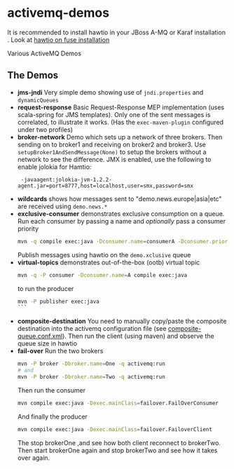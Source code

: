 # activemq-demos

It is recommended to install hawtio in your JBoss A-MQ or Karaf installation
. Look at [hawtio on fuse installation](http://hawt.io/getstarted/#Using_Fuse__Fabric8__Apache_Karaf_or_Apache_Servicemix)

Various ActiveMQ Demos

## The Demos

- **jms-jndi** Very simple demo showing use of `jndi.properties` and `dynamicQueues`
- **request-response** Basic Request-Response MEP implementation (uses scala-spring for JMS templates). Only one of
 the sent messages is correlated, to illustrate it works. (Has the `exec-maven-plugin` configured under two profiles)
- **broker-network** Demo which sets up a network of three brokers. Then sending on to broker1 and
 receiving on broker2 and broker3. Use `setupBroker1AndSendMessage(None)` to setup the brokers without a network to see
 the difference. JMX is enabled, use the following to enable jolokia for Hamtio:
   ```
    -javaagent:jolokia-jvm-1.2.2-agent.jar=port=8777,host=localhost,user=smx,password=smx
   ```
- **wildcards** shows how messages sent to "demo.news.europe|asia|etc" are received using `demo.news.*`
- **exclusive-consumer** demonstrates exclusive consumption on a queue. Run each consumer by passing a name and
*optionally* pass a consumer priority
  ```bash
  mvn -q compile exec:java -Dconsumer.name=consumerA -Dconsumer.priority=5
  ```
  Publish messages using hawtio on the `demo.xclusive` queue
- **virtual-topics** demonstrates out-of-the-box (ootb) virtual topic
    ```bash
    mvn -q -P consumer -Dconsumer.name=A compile exec:java
    ```
    to run the producer
    ````bash
    mvn -P publisher exec:java
    ```
- **composite-destination** You need to manually copy/paste the composite destination into the activemq configuration
 file (see [composite-queue.conf.xml](composite-destination/src/main/etc/composite-queue.conf.xml)). Then
 run the client (using maven) and observe the queue size in hawtio
- **fail-over** Run the two brokers
   ```bash
   mvn -P broker -Dbroker.name=One -q activemq:run
   # and
   mvn -P broker -Dbroker.name=Two -q activemq:run
   ```
   Then run the consumer
   ```bash
   mvn compile exec:java -Dexec.mainClass=failover.FailOverConsumer
   ```
   And finally the producer
   ```bash
   mvn compile exec:java -Dexec.mainClass=failover.FailoverClient
   ```
   The stop brokerOne ,and see how both client reconnect to brokerTwo. Then start brokerOne again and
   stop brokerTwo and see how it takes over again.
   

